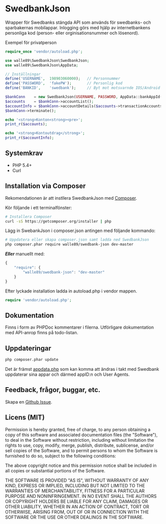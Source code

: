 # SwedbankJson

Wrapper för Swedbanks stängda API som används för swedbanks- och sparbakernas mobilappar. Inlogging görs med hjälp av internetbankens personliga kod (person- eller orginisationsnummer och lösenord).

Exempel för privatperson

```php
require_once 'vendor/autoload.php';

use walle89\SwedbankJson\SwedbankJson;
use walle89\SwedbankJson\AppData;

// Inställningar
define('USERNAME',  198903060000);   // Personnummer
define('PASSWORD',  'fakePW');       // Personlig kod
define('BANKID',    'swedbank');     // Byt mot motsvarnde IOS/Android mobil app. Alternativ: swedbank, sparbanken, swedbank_ung, sparbanken_ung, swedbank_företag

$bankConn    = new SwedbankJson(USERNAME, PASSWORD, AppData::bankAppId(BANKID));
$accounts    = $bankConn->accountList();
$accountInfo = $bankConn->accountDetails($accounts->transactionAccounts[0]->id); // Hämtar från första kontot, sannolikt lönekontot
$bankConn->terminate();

echo '<strong>Konton<strong><pre>';
print_r($accounts);

echo '<strong>Kontoutdrag</strong>';
print_r($accountInfo);
```

## Systemkrav

* PHP 5.4+
* Curl

## Installation via Composer

Rekomendationen är att instllera SwedbankJson med [Composer](http://getcomposer.org).

Kör följande i ett terminalfönster:
```bash
# Installera Composer
curl -sS https://getcomposer.org/installer | php
```

Lägg in SwebankJson i composer.json antingen med följande kommando:
```bash
# Uppdatera eller skapa composer.json samt ladda ned SwedbankJson
php composer.phar require walle89/swedbank-json dev-master
```

***Eller*** manuellt med:
```javascript
{
    "require": {
        "walle89/swedbank-json": "dev-master"
    }
}
```

Efter lyckade installation ladda in autoload.php i vendor mappen.

```php
require 'vendor/autoload.php';
```

## Dokumentation

Finns i form av PHPDoc kommentarer i filerna. Utförligare dokumentation med API-anrop finns på todo-listan.

## Uppdateringar

```bash
php composer.phar update
```

Det är främst [appdata.php](https://github.com/walle89/SwedbankJson/blob/master/src/appdata.php) som kan komma att ändras i takt med Swedbank uppdaterar sina appar och därmed appID:n och User Agents.

## Feedback, frågor, buggar, etc.

Skapa en [Github Issue](https://github.com/walle89/SwedbankJson/issues).

## Licens (MIT)
Permission is hereby granted, free of charge, to any person obtaining a copy of this software and associated documentation files (the "Software"), to deal in the Software without restriction, including without limitation the rights to use, copy, modify, merge, publish, distribute, sublicense, and/or sell copies of the Software, and to permit persons to whom the Software is furnished to do so, subject to the following conditions:

The above copyright notice and this permission notice shall be included in all copies or substantial portions of the Software.

THE SOFTWARE IS PROVIDED "AS IS", WITHOUT WARRANTY OF ANY KIND, EXPRESS OR IMPLIED, INCLUDING BUT NOT LIMITED TO THE WARRANTIES OF MERCHANTABILITY, FITNESS FOR A PARTICULAR PURPOSE AND NONINFRINGEMENT. IN NO EVENT SHALL THE AUTHORS OR COPYRIGHT HOLDERS BE LIABLE FOR ANY CLAIM, DAMAGES OR OTHER LIABILITY, WHETHER IN AN ACTION OF CONTRACT, TORT OR OTHERWISE, ARISING FROM, OUT OF OR IN CONNECTION WITH THE SOFTWARE OR THE USE OR OTHER DEALINGS IN THE SOFTWARE.
